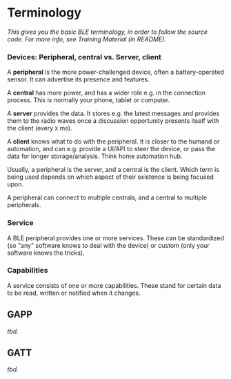 # Terminology

*This gives you the basic BLE terminology, in order to follow the source code. For more info, see Training Material (in README).*

### Devices: Peripheral, central vs. Server, client

A **peripheral** is the more power-challenged device, often a battery-operated sensor. It can advertise its presence and features. 

A **central** has more power, and has a wider role e.g. in the connection process. This is normally your phone, tablet or computer.

A **server** provides the data. It stores e.g. the latest messages and provides them to the radio waves once a discussion opportunity presents itself with the client (every `X` ms).

A **client** knows what to do with the peripheral. It is closer to the humand or automation, and can e.g. provide a UI/API to steer the device, or pass the data for longer storage/analysis. Think home automation hub.

Usually, a peripheral is the server, and a central is the client. Which term is being used depends on which aspect of their existence is being focused upon.

A peripheral can connect to multiple centrals, and a central to multiple peripherals.


### Service

A BLE peripheral provides one or more services. These can be standardized (so "any" software knows to deal with the device) or custom (only your software knows the tricks).


### Capabilities

A service consists of one or more capabilities. These stand for certain data to be read, written or notified when it changes.


## GAPP

*tbd.*

## GATT

*tbd.*

